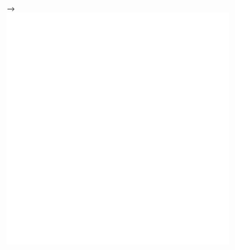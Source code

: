 <!-- ### Hi there 👋

- 🔭 I’m currently working [@uniris](https://www.uniris.io)
- 🌱 I’m currently learning design patterns
- 👯 I’m looking to collaborate on network penetration testing
- 💬 Ask me about Bitcoin,Blockchain,Ethereum
- 📫 How to reach me: Twitter [@byusuns](https://www.twitter.com/byusuns)

<img src="https://github-readme-stats.vercel.app/api?username=imnik11&&show_icons=true&title_color=000000&icon_color=bb2acf&text_color=576258&bg_color=ffffff">
<!--
**imnik11/imnik11** is a ✨ _special_ ✨ repository because its `README.md` (this file) appears on your GitHub profile.

Here are some ideas to get you started:


- 🌱 I’m currently learning ...
- 👯 I’m looking to collaborate on ...
- 🤔 I’m looking for help with ...
- 💬 Ask me about ...
- 📫 How to reach me: ...
- 😄 Pronouns: ...
- ⚡ Fun fact: ...

https://github-readme-stats.vercel.app/api?username=imnik11&&show_icons=true&title_color=000000&icon_color=bb2acf&text_color=576258&bg_color=ffffff
-->
 -->
 ![Metrics](/github-metrics.svg)

